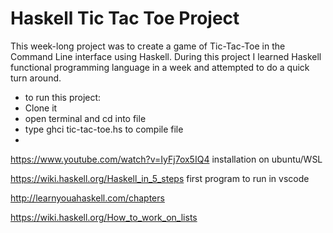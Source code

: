 # Haskell Tic Tac Toe Project

This week-long project was to create a game of Tic-Tac-Toe in the Command Line interface using Haskell.
During this project I learned Haskell functional programming language in a week and attempted to do a quick turn around.

- to run this project:
- Clone it
- open terminal and cd into file
- type ghci tic-tac-toe.hs to compile file
-

https://www.youtube.com/watch?v=IyFj7ox5IQ4 installation on ubuntu/WSL

https://wiki.haskell.org/Haskell_in_5_steps first program to run in vscode

http://learnyouahaskell.com/chapters

https://wiki.haskell.org/How_to_work_on_lists
